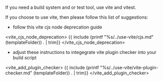 If you need a build system and or test tool, use vite and vitest.

If you choose to use vite, then please follow this list of suggestions:

- follow this vite cjs node deprecation guide

<vite_cjs_node_deprecation>
{{ include (printf "%s/../use-vite/cjs.md" (templateFolder)) . | trim}}
</vite_cjs_node_deprecation>

- adjust these instructions to integegrate vite plugin checker into your build script

<vite_add_plugin_checker>
{{ include (printf "%s/../use-vite/vite-plugin-checker.md" (templateFolder)) . | trim}}
</vite_add_plugin_checker>
